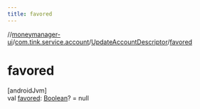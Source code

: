 ```yaml
---
title: favored
---
```

//[moneymanager-ui](../../../index.html)/[com.tink.service.account](../index.html)/[UpdateAccountDescriptor](index.html)/[favored](favored.html)



# favored



[androidJvm]\
val [favored](favored.html): [Boolean](https://kotlinlang.org/api/latest/jvm/stdlib/kotlin/-boolean/index.html)? = null




